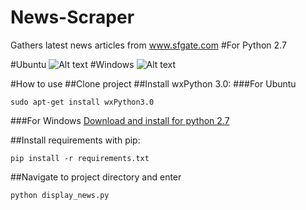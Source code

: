 # News-Scraper
Gathers latest news articles from www.sfgate.com 
#For Python 2.7

#Ubuntu
![Alt text](https://cloud.githubusercontent.com/assets/13326238/20028357/8e324032-a2ec-11e6-871a-b545b823fbeb.png)
#Windows
![Alt text](https://cloud.githubusercontent.com/assets/13326238/20034437/861389e4-a37b-11e6-9253-0317a3cfd4b1.jpg)

#How to use
##Clone project
##Install wxPython 3.0:
###For Ubuntu
```
sudo apt-get install wxPython3.0
```
###For Windows
[Download and install for python 2.7](https://wxpython.org/download.php#msw)


##Install requirements with pip:
```
pip install -r requirements.txt
```
##Navigate to project directory and enter
```
python display_news.py
```




